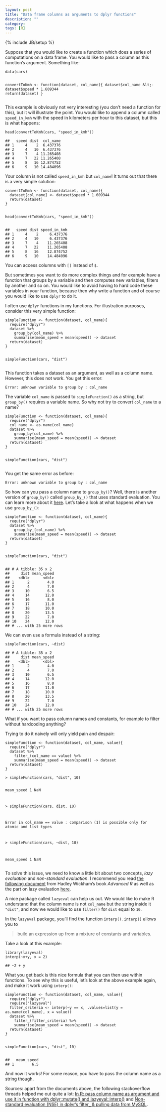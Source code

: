 ```yaml
---
layout: post
title: "Data frame columns as arguments to dplyr functions"
description: ""
category: 
tags: [R]
---
```

{% include JB/setup %}




<p>Suppose that you would like to create a function which does a series of computations on a data frame. You would like to pass a column as this function’s argument. Something like:</p>
<pre class="r"><code>data(cars)


convertToKmh &lt;- function(dataset, col_name){
  dataset$col_name &lt;- dataset$speed * 1.609344
  return(dataset)
}</code></pre>
<p>This example is obviously not very interesting (you don’t need a function for this), but it will illustrate the point. You would like to append a column called <code>speed_in_kmh</code> with the speed in kilometers per hour to this dataset, but this is what happens:</p>
<pre class="r"><code>head(convertToKmh(cars, &quot;speed_in_kmh&quot;))</code></pre>
<pre><code>##   speed dist  col_name
## 1     4    2  6.437376
## 2     4   10  6.437376
## 3     7    4 11.265408
## 4     7   22 11.265408
## 5     8   16 12.874752
## 6     9   10 14.484096</code></pre>
<p>Your column is not called <code>speed_in_kmh</code> but <code>col_name</code>! It turns out that there is a very simple solution:</p>
<pre class="r"><code>convertToKmh &lt;- function(dataset, col_name){
  dataset[col_name] &lt;- dataset$speed * 1.609344
  return(dataset)
}

head(convertToKmh(cars, &quot;speed_in_kmh&quot;))</code></pre>
<pre><code>##   speed dist speed_in_kmh
## 1     4    2     6.437376
## 2     4   10     6.437376
## 3     7    4    11.265408
## 4     7   22    11.265408
## 5     8   16    12.874752
## 6     9   10    14.484096</code></pre>
<p>You can access columns with <code>[]</code> instead of <code>$</code>.</p>
<p>But sometimes you want to do more complex things and for example have a function that groups by a variable and then computes new variables, filters by another and so on. You would like to avoid having to hard code these variables in your function, because then why write a function and of course you would like to use <code>dplyr</code> to do it.</p>
<p>I often use <code>dplyr</code> functions in my functions. For illustration purposes, consider this very simple function:</p>
<pre class="r"><code>simpleFunction &lt;- function(dataset, col_name){
  require(&quot;dplyr&quot;)
  dataset %&gt;% 
    group_by(col_name) %&gt;%
    summarise(mean_speed = mean(speed)) -&gt; dataset
  return(dataset)
}

simpleFunction(cars, &quot;dist&quot;)</code></pre>
<p>This function takes a dataset as an argument, as well as a column name. However, this does not work. You get this error:</p>
<pre><code>Error: unknown variable to group by : col_name </code></pre>
<p>The variable <code>col_name</code> is passed to <code>simpleFunction()</code> as a string, but <code>group_by()</code> requires a variable name. So why not try to convert <code>col_name</code> to a name?</p>
<pre class="r"><code>simpleFunction &lt;- function(dataset, col_name){
  require(&quot;dplyr&quot;)
  col_name &lt;- as.name(col_name)
  dataset %&gt;% 
    group_by(col_name) %&gt;%
    summarise(mean_speed = mean(speed)) -&gt; dataset
  return(dataset)
}

simpleFunction(cars, &quot;dist&quot;)</code></pre>
<p>You get the same error as before:</p>
<pre><code>Error: unknown variable to group by : col_name </code></pre>
<p>So how can you pass a column name to <code>group_by()</code>? Well, there is another version of <code>group_by()</code> called <code>group_by_()</code> that uses standard evaluation. You can learn more about it <a href="https://cran.r-project.org/web/packages/dplyr/vignettes/nse.html">here</a>. Let’s take a look at what happens when we use <code>group_by_()</code>:</p>
<pre class="r"><code>simpleFunction &lt;- function(dataset, col_name){
  require(&quot;dplyr&quot;)
  dataset %&gt;% 
    group_by_(col_name) %&gt;%
    summarise(mean_speed = mean(speed)) -&gt; dataset
  return(dataset)
}

simpleFunction(cars, &quot;dist&quot;)</code></pre>
<pre><code>## # A tibble: 35 x 2
##     dist mean_speed
##    &lt;dbl&gt;      &lt;dbl&gt;
## 1      2        4.0
## 2      4        7.0
## 3     10        6.5
## 4     14       12.0
## 5     16        8.0
## 6     17       11.0
## 7     18       10.0
## 8     20       13.5
## 9     22        7.0
## 10    24       12.0
## # ... with 25 more rows</code></pre>
<p>We can even use a formula instead of a string:</p>
<pre class="r"><code>simpleFunction(cars, ~dist)</code></pre>
<pre><code>## # A tibble: 35 x 2
##     dist mean_speed
##    &lt;dbl&gt;      &lt;dbl&gt;
## 1      2        4.0
## 2      4        7.0
## 3     10        6.5
## 4     14       12.0
## 5     16        8.0
## 6     17       11.0
## 7     18       10.0
## 8     20       13.5
## 9     22        7.0
## 10    24       12.0
## # ... with 25 more rows</code></pre>
<p>What if you want to pass column names and constants, for example to filter without hardcoding anything?</p>
<p>Trying to do it naively will only yield pain and despair:</p>
<pre class="r"><code>simpleFunction &lt;- function(dataset, col_name, value){
  require(&quot;dplyr&quot;)
  dataset %&gt;% 
    filter_(col_name == value) %&gt;%
    summarise(mean_speed = mean(speed)) -&gt; dataset
  return(dataset)
}</code></pre>
<pre><code>&gt; simpleFunction(cars, &quot;dist&quot;, 10)

  mean_speed
1        NaN

&gt; simpleFunction(cars, dist, 10)

 Error in col_name == value : 
  comparison (1) is possible only for atomic and list types 
  
&gt; simpleFunction(cars, ~dist, 10)

  mean_speed
1        NaN
</code></pre>
<p>To solve this issue, we need to know a little bit about two concepts, <em>lazy evaluation</em> and <em>non-standard evaluation</em>. I recommend you read <a href="http://adv-r.had.co.nz/Computing-on-the-language.html">the following document</a> from Hadley Wickham’s book <em>Advanced R</em> as well as the part on lazy evaluation <a href="http://adv-r.had.co.nz/Functions.html#function-arguments">here</a>.</p>
<p>A nice package called <code>lazyeval</code> can help us out. We would like to make R understand that the column name is not <code>col_name</code> but the string inside it <code>&quot;dist&quot;</code>, and now we would like to use <code>filter()</code> for <code>dist</code> equal to <code>10</code>.</p>
<p>In the <code>lazyeval</code> package, you’ll find the function <code>interp()</code>. <code>interp()</code> allows you to</p>
<blockquote>
<p>build an expression up from a mixture of constants and variables.</p>
</blockquote>
<p>Take a look at this example:</p>
<pre class="r"><code>library(lazyeval)
interp(~x+y, x = 2)</code></pre>
<pre><code>## ~2 + y</code></pre>
<p>What you get back is this nice formula that you can then use within functions. To see why this is useful, let’s look at the above example again, and make it work using <code>interp()</code>:</p>
<pre class="r"><code>simpleFunction &lt;- function(dataset, col_name, value){
  require(&quot;dplyr&quot;)
  require(&quot;lazyeval&quot;)
  filter_criteria &lt;- interp(~y == x, .values=list(y = as.name(col_name), x = value))
  dataset %&gt;% 
    filter_(filter_criteria) %&gt;%
    summarise(mean_speed = mean(speed)) -&gt; dataset
  return(dataset)
}


simpleFunction(cars, &quot;dist&quot;, 10)</code></pre>
<pre><code>##   mean_speed
## 1        6.5</code></pre>
<p>And now it works! For some reason, you have to pass the column name as a string though.</p>
<p>Sources: apart from the documents above, the following stackoverflow threads helped me out quite a lot: <a href="http://stackoverflow.com/questions/28973056/in-r-pass-column-name-as-argument-and-use-it-in-function-with-dplyrmutate-a">In R: pass column name as argument and use it in function with dplyr::mutate() and lazyeval::interp()</a> and <a href="http://stackoverflow.com/questions/26492280/non-standard-evaluation-nse-in-dplyrs-filter-pulling-data-from-mysql">Non-standard evaluation (NSE) in dplyr’s filter_ &amp; pulling data from MySQL</a>.</p>
